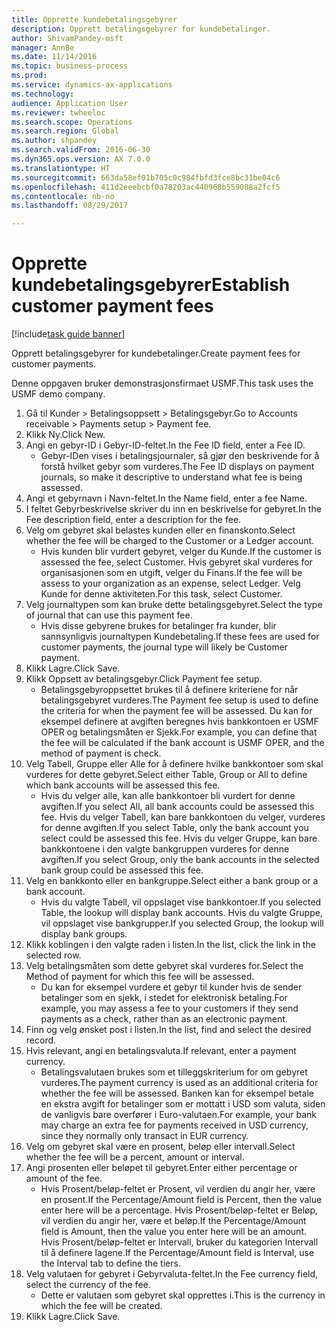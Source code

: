 ```yaml
--- 
title: Opprette kundebetalingsgebyrer
description: Opprett betalingsgebyrer for kundebetalinger.
author: ShivamPandey-msft
manager: AnnBe
ms.date: 11/14/2016
ms.topic: business-process
ms.prod: 
ms.service: dynamics-ax-applications
ms.technology: 
audience: Application User
ms.reviewer: twheeloc
ms.search.scope: Operations
ms.search.region: Global
ms.author: shpandey
ms.search.validFrom: 2016-06-30
ms.dyn365.ops.version: AX 7.0.0
ms.translationtype: HT
ms.sourcegitcommit: 663da58ef01b705c0c984fbfd3fce8bc31be04c6
ms.openlocfilehash: 411d2eeebcbf0a78203ac440968b559088a2fcf5
ms.contentlocale: nb-no
ms.lasthandoff: 08/29/2017

---
```

# <a name="establish-customer-payment-fees"></a><span data-ttu-id="adad0-103">Opprette kundebetalingsgebyrer</span><span class="sxs-lookup"><span data-stu-id="adad0-103">Establish customer payment fees</span></span>

[!include[task guide banner](../../includes/task-guide-banner.md)]

<span data-ttu-id="adad0-104">Opprett betalingsgebyrer for kundebetalinger.</span><span class="sxs-lookup"><span data-stu-id="adad0-104">Create payment fees for customer payments.</span></span>

<span data-ttu-id="adad0-105">Denne oppgaven bruker demonstrasjonsfirmaet USMF.</span><span class="sxs-lookup"><span data-stu-id="adad0-105">This task uses the USMF demo company.</span></span>

1. <span data-ttu-id="adad0-106">Gå til Kunder > Betalingsoppsett > Betalingsgebyr.</span><span class="sxs-lookup"><span data-stu-id="adad0-106">Go to Accounts receivable > Payments setup > Payment fee.</span></span>
2. <span data-ttu-id="adad0-107">Klikk Ny.</span><span class="sxs-lookup"><span data-stu-id="adad0-107">Click New.</span></span>
3. <span data-ttu-id="adad0-108">Angi en gebyr-ID i Gebyr-ID-feltet.</span><span class="sxs-lookup"><span data-stu-id="adad0-108">In the Fee ID field, enter a Fee ID.</span></span>
    * <span data-ttu-id="adad0-109">Gebyr-IDen vises i betalingsjournaler, så gjør den beskrivende for å forstå hvilket gebyr som vurderes.</span><span class="sxs-lookup"><span data-stu-id="adad0-109">The Fee ID displays on payment journals, so make it descriptive to understand what fee is being assessed.</span></span>  
4. <span data-ttu-id="adad0-110">Angi et gebyrnavn i Navn-feltet.</span><span class="sxs-lookup"><span data-stu-id="adad0-110">In the Name field, enter a fee Name.</span></span>
5. <span data-ttu-id="adad0-111">I feltet Gebyrbeskrivelse skriver du inn en beskrivelse for gebyret.</span><span class="sxs-lookup"><span data-stu-id="adad0-111">In the Fee description field, enter a description for the fee.</span></span>
6. <span data-ttu-id="adad0-112">Velg om gebyret skal belastes kunden eller en finanskonto.</span><span class="sxs-lookup"><span data-stu-id="adad0-112">Select whether the fee will be charged to the Customer or a Ledger account.</span></span>
    * <span data-ttu-id="adad0-113">Hvis kunden blir vurdert gebyret, velger du Kunde.</span><span class="sxs-lookup"><span data-stu-id="adad0-113">If the customer is assessed the fee, select Customer.</span></span> <span data-ttu-id="adad0-114">Hvis gebyret skal vurderes for organisasjonen som en utgift, velger du Finans.</span><span class="sxs-lookup"><span data-stu-id="adad0-114">If the fee will be assess to your organization as an expense, select Ledger.</span></span> <span data-ttu-id="adad0-115">Velg Kunde for denne aktiviteten.</span><span class="sxs-lookup"><span data-stu-id="adad0-115">For this task, select Customer.</span></span>  
7. <span data-ttu-id="adad0-116">Velg journaltypen som kan bruke dette betalingsgebyret.</span><span class="sxs-lookup"><span data-stu-id="adad0-116">Select the type of  journal that can use this payment fee.</span></span>
    * <span data-ttu-id="adad0-117">Hvis disse gebyrene brukes for betalinger fra kunder, blir sannsynligvis journaltypen Kundebetaling.</span><span class="sxs-lookup"><span data-stu-id="adad0-117">If these fees are used for customer payments, the journal type will likely be Customer payment.</span></span>  
8. <span data-ttu-id="adad0-118">Klikk Lagre.</span><span class="sxs-lookup"><span data-stu-id="adad0-118">Click Save.</span></span>
9. <span data-ttu-id="adad0-119">Klikk Oppsett av betalingsgebyr.</span><span class="sxs-lookup"><span data-stu-id="adad0-119">Click Payment fee setup.</span></span>
    * <span data-ttu-id="adad0-120">Betalingsgebyroppsettet brukes til å definere kriteriene for når betalingsgebyret vurderes.</span><span class="sxs-lookup"><span data-stu-id="adad0-120">The Payment fee setup is used to define the criteria for when the payment fee will be assessed.</span></span>  <span data-ttu-id="adad0-121">Du kan for eksempel definere at avgiften beregnes hvis bankkontoen er USMF OPER og betalingsmåten er Sjekk.</span><span class="sxs-lookup"><span data-stu-id="adad0-121">For example, you can define that the fee will be calculated if the bank account is USMF OPER, and the method of payment is check.</span></span>  
10. <span data-ttu-id="adad0-122">Velg Tabell, Gruppe eller Alle for å definere hvilke bankkontoer som skal vurderes for dette gebyret.</span><span class="sxs-lookup"><span data-stu-id="adad0-122">Select either Table, Group or All to define which bank accounts will be assessed this fee.</span></span>
    * <span data-ttu-id="adad0-123">Hvis du velger alle, kan alle bankkontoer bli vurdert for denne avgiften.</span><span class="sxs-lookup"><span data-stu-id="adad0-123">If you select All, all bank accounts could be assessed this fee.</span></span>  <span data-ttu-id="adad0-124">Hvis du velger Tabell, kan bare bankkontoen du velger, vurderes for denne avgiften.</span><span class="sxs-lookup"><span data-stu-id="adad0-124">If you select Table, only the bank account you select could be assessed this fee.</span></span> <span data-ttu-id="adad0-125">Hvis du velger Gruppe, kan bare bankkontoene i den valgte bankgruppen vurderes for denne avgiften.</span><span class="sxs-lookup"><span data-stu-id="adad0-125">If you select Group, only the bank accounts in the selected bank group could be assessed this fee.</span></span>  
11. <span data-ttu-id="adad0-126">Velg en bankkonto eller en bankgruppe.</span><span class="sxs-lookup"><span data-stu-id="adad0-126">Select either a bank group or a bank account.</span></span>
    * <span data-ttu-id="adad0-127">Hvis du valgte Tabell, vil oppslaget vise bankkontoer.</span><span class="sxs-lookup"><span data-stu-id="adad0-127">If you selected Table, the lookup will display bank accounts.</span></span> <span data-ttu-id="adad0-128">Hvis du valgte Gruppe, vil oppslaget vise bankgrupper.</span><span class="sxs-lookup"><span data-stu-id="adad0-128">If you selected Group, the lookup will display bank groups.</span></span>  
12. <span data-ttu-id="adad0-129">Klikk koblingen i den valgte raden i listen.</span><span class="sxs-lookup"><span data-stu-id="adad0-129">In the list, click the link in the selected row.</span></span>
13. <span data-ttu-id="adad0-130">Velg betalingsmåten som dette gebyret skal vurderes for.</span><span class="sxs-lookup"><span data-stu-id="adad0-130">Select the Method of payment for which this fee will be assessed.</span></span>
    * <span data-ttu-id="adad0-131">Du kan for eksempel vurdere et gebyr til kunder hvis de sender betalinger som en sjekk, i stedet for elektronisk betaling.</span><span class="sxs-lookup"><span data-stu-id="adad0-131">For example, you may assess a fee to your customers if they send payments as a check, rather than as an electronic payment.</span></span>  
14. <span data-ttu-id="adad0-132">Finn og velg ønsket post i listen.</span><span class="sxs-lookup"><span data-stu-id="adad0-132">In the list, find and select the desired record.</span></span>
15. <span data-ttu-id="adad0-133">Hvis relevant, angi en betalingsvaluta.</span><span class="sxs-lookup"><span data-stu-id="adad0-133">If relevant, enter a payment currency.</span></span>
    * <span data-ttu-id="adad0-134">Betalingsvalutaen brukes som et tilleggskriterium for om gebyret vurderes.</span><span class="sxs-lookup"><span data-stu-id="adad0-134">The payment currency is used as an additional criteria for whether the fee will be assessed.</span></span>  <span data-ttu-id="adad0-135">Banken kan for eksempel betale en ekstra avgift for betalinger som er mottatt i USD som valuta, siden de vanligvis bare overfører i Euro-valutaen.</span><span class="sxs-lookup"><span data-stu-id="adad0-135">For example, your bank may charge an extra fee for payments received in USD currency, since they normally only transact in EUR currency.</span></span>  
16. <span data-ttu-id="adad0-136">Velg om gebyret skal være en prosent, beløp eller intervall.</span><span class="sxs-lookup"><span data-stu-id="adad0-136">Select whether the fee will be a percent, amount or interval.</span></span>
17. <span data-ttu-id="adad0-137">Angi prosenten eller beløpet til gebyret.</span><span class="sxs-lookup"><span data-stu-id="adad0-137">Enter either percentage or amount of the fee.</span></span>
    * <span data-ttu-id="adad0-138">Hvis Prosent/beløp-feltet er Prosent, vil verdien du angir her, være en prosent.</span><span class="sxs-lookup"><span data-stu-id="adad0-138">If the Percentage/Amount field is Percent, then the value enter here will be a percentage.</span></span> <span data-ttu-id="adad0-139">Hvis Prosent/beløp-feltet er Beløp, vil verdien du angir her, være et beløp.</span><span class="sxs-lookup"><span data-stu-id="adad0-139">If the Percentage/Amount field is Amount, then the value you enter here will be an amount.</span></span> <span data-ttu-id="adad0-140">Hvis Prosent/beløp-feltet er Intervall, bruker du kategorien Intervall til å definere lagene.</span><span class="sxs-lookup"><span data-stu-id="adad0-140">If the Percentage/Amount field is Interval, use the Interval tab to define the tiers.</span></span>  
18. <span data-ttu-id="adad0-141">Velg valutaen for gebyret i Gebyrvaluta-feltet.</span><span class="sxs-lookup"><span data-stu-id="adad0-141">In the Fee currency field, select the currency of the fee.</span></span>
    * <span data-ttu-id="adad0-142">Dette er valutaen som gebyret skal opprettes i.</span><span class="sxs-lookup"><span data-stu-id="adad0-142">This is the currency in which the fee will be created.</span></span>  
19. <span data-ttu-id="adad0-143">Klikk Lagre.</span><span class="sxs-lookup"><span data-stu-id="adad0-143">Click Save.</span></span>


